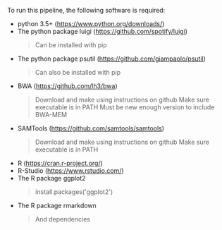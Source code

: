To run this pipeline, the following software is required:
- python 3.5+ (https://www.python.org/downloads/)
- The python package luigi (https://github.com/spotify/luigi)
	> Can be installed with pip
- The python package psutil (https://github.com/giampaolo/psutil)
	> Can also be installed with pip
- BWA (https://github.com/lh3/bwa)
	> Download and make using instructions on github
	> Make sure executable is in PATH
	> Must be new enough version to include BWA-MEM
- SAMTools (https://github.com/samtools/samtools)
	> Download and make using instructions on github
	> Make sure executable is in PATH
- R (https://cran.r-project.org/)
- R-Studio (https://www.rstudio.com/)
- The R package ggplot2
	> install.packages('ggplot2')
- The R package rmarkdown
	> And dependencies 
